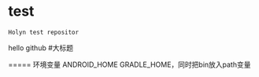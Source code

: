 # test

    Holyn test repositor

hello github
#大标题

=====
环境变量
ANDROID_HOME
GRADLE_HOME，同时把bin放入path变量
